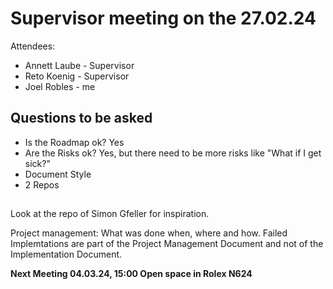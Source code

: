 # Supervisor meeting on the 27.02.24

Attendees:
* Annett Laube - Supervisor
* Reto Koenig - Supervisor
* Joel Robles - me

## Questions to be asked

* Is the Roadmap ok?
Yes
* Are the Risks ok?
Yes, but there need to be more risks like "What if I get sick?"
* Document Style
* 2 Repos

## 

Look at the repo of Simon Gfeller for inspiration.

Project management: What was done when, where and how. Failed Implemtations are part of the Project Management Document and not of the Implementation Document.


**Next Meeting 04.03.24, 15:00 Open space in Rolex N624**